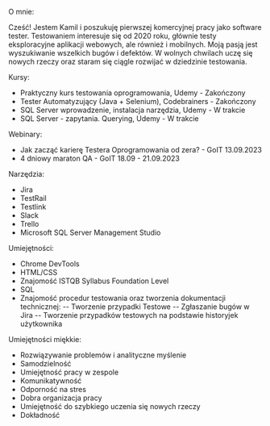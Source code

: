 O mnie:

Cześć! Jestem Kamil i poszukuję pierwszej komercyjnej pracy jako software tester. Testowaniem interesuje się od 2020 roku, głównie testy eksploracyjne aplikacji webowych, ale również i mobilnych. Moją pasją jest wyszukiwanie wszelkich bugów i defektów. W wolnych chwilach uczę się nowych rzeczy oraz staram się ciągle rozwijać w dziedzinie testowania.

Kursy:

- Praktyczny kurs testowania oprogramowania, Udemy - Zakończony
- Tester Automatyzujący (Java + Selenium), Codebrainers - Zakończony
- SQL Server wprowadzenie, instalacja narzędzia, Udemy - W trakcie
- SQL Server - zapytania. Querying, Udemy - W trakcie

Webinary:

- Jak zacząć karierę Testera Oprogramowania od zera? - GoIT 13.09.2023
- 4 dniowy maraton QA - GoIT 18.09 - 21.09.2023

Narzędzia:

- Jira
- TestRail
- Testlink
- Slack
- Trello
- Microsoft SQL Server Management Studio

Umiejętności:

- Chrome DevTools
- HTML/CSS
- Znajomość ISTQB Syllabus Foundation Level
- SQL
- Znajomość procedur testowania oraz tworzenia dokumentacji technicznej:
-- Tworzenie przypadki Testowe
-- Zgłaszanie bugów w Jira
-- Tworzenie przypadków testowych na podstawie historyjek użytkownika

Umiejętności miękkie:

- Rozwiązywanie problemów i analityczne myślenie
- Samodzielność
- Umiejętność pracy w zespole
- Komunikatywność
- Odporność na stres
- Dobra organizacja pracy
- Umiejętność do szybkiego uczenia się nowych rzeczy
- Dokładność



